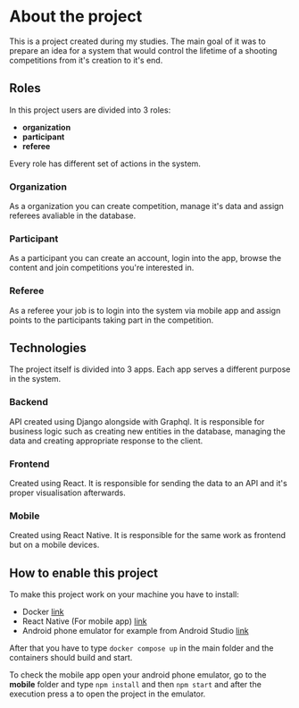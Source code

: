 # About the project
This is a project created during my studies. The main goal of it was to prepare an idea for a system that would control the lifetime of a shooting competitions from it's creation to it's end.
## Roles
In this project users are divided into 3 roles: 
- **organization**
- **participant**
- **referee**
  
Every role has different set of actions in the system.
### Organization
As a organization you can create competition, manage it's data and assign referees avaliable in the database.
### Participant
As a participant you can create an account, login into the app, browse the content and join competitions you're interested in.
### Referee
As a referee your job is to login into the system via mobile app and assign points to the participants taking part in the competition.

## Technologies
The project itself is divided into 3 apps. Each app serves a different purpose in the system.
### Backend
API created using Django alongside with Graphql. It is responsible for business logic such as creating new entities in the database, managing the data and creating appropriate response to the client.
### Frontend 
Created using React. It is responsible for sending the data to an API and it's proper visualisation afterwards.
### Mobile
Created using React Native. It is responsible for the same work as frontend but on a mobile devices.


## How to enable this project
To make this project work on your machine you have to install:
- Docker <a href="https://www.docker.com/">link</a>
- React Native (For mobile app) <a href="https://reactnative.dev/">link</a>
- Android phone emulator for example from Android Studio <a href="https://developer.android.com/studio">link</a>

After that you have to type `docker compose up` in the main folder and the containers should build and start.

To check the mobile app open your android phone emulator, go to the **mobile** folder and type `npm install` and then `npm start` and after the execution press a to open the project in the emulator.
